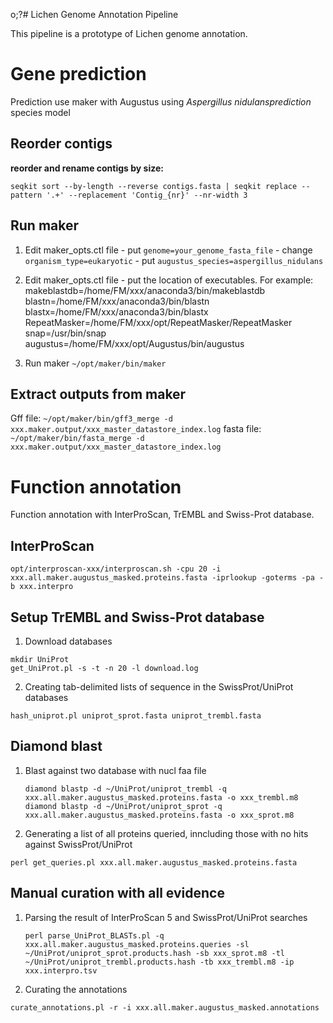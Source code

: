 o;?# Lichen Genome Annotation Pipeline

This pipeline is a prototype of Lichen genome annotation.

# Gene prediction

Prediction use maker with Augustus using *Aspergillus nidulansprediction* species model

## Reorder contigs

**reorder and rename contigs by size:**
   
    seqkit sort --by-length --reverse contigs.fasta | seqkit replace --pattern '.+' --replacement 'Contig_{nr}' --nr-width 3

   
## Run maker

 1.  Edit maker_opts.ctl file
	- put `genome=your_genome_fasta_file`
	- change `organism_type=eukaryotic`
	- put `augustus_species=aspergillus_nidulans`
	
 2.  Edit maker_opts.ctl file 
	- put the location of executables. For example:
		makeblastdb=/home/FM/xxx/anaconda3/bin/makeblastdb			
		blastn=/home/FM/xxx/anaconda3/bin/blastn
		blastx=/home/FM/xxx/anaconda3/bin/blastx
		RepeatMasker=/home/FM/xxx/opt/RepeatMasker/RepeatMasker
		snap=/usr/bin/snap
		augustus=/home/FM/xxx/opt/Augustus/bin/augustus
		
3. Run maker `~/opt/maker/bin/maker`

## Extract outputs from maker

Gff file: `~/opt/maker/bin/gff3_merge -d xxx.maker.output/xxx_master_datastore_index.log`
fasta file: `~/opt/maker/bin/fasta_merge -d xxx.maker.output/xxx_master_datastore_index.log`


# Function annotation

Function annotation with InterProScan, TrEMBL and Swiss-Prot database.

## InterProScan
	
    opt/interproscan-xxx/interproscan.sh -cpu 20 -i xxx.all.maker.augustus_masked.proteins.fasta -iprlookup -goterms -pa -b xxx.interpro

## Setup TrEMBL and Swiss-Prot database

 1.  Download databases 
	
    mkdir UniProt
    get_UniProt.pl -s -t -n 20 -l download.log
	
 2.  Creating tab-delimited lists of sequence in the SwissProt/UniProt databases
	 
    hash_uniprot.pl uniprot_sprot.fasta uniprot_trembl.fasta
		

## Diamond blast

1.  Blast against two database with nucl faa file 
	
        diamond blastp -d ~/UniProt/uniprot_trembl -q xxx.all.maker.augustus_masked.proteins.fasta -o xxx_trembl.m8
        diamond blastp -d ~/UniProt/uniprot_sprot -q xxx.all.maker.augustus_masked.proteins.fasta -o xxx_sprot.m8

 2.  Generating a list of all proteins queried, inncluding those with no hits against SwissProt/UniProt

    perl get_queries.pl xxx.all.maker.augustus_masked.proteins.fasta
		

## Manual curation with all evidence

1.  Parsing the result of InterProScan 5 and SwissProt/UniProt searches
	
        perl parse_UniProt_BLASTs.pl -q xxx.all.maker.augustus_masked.proteins.queries -sl ~/UniProt/uniprot_sprot.products.hash -sb xxx_sprot.m8 -tl ~/UniProt/uniprot_trembl.products.hash -tb xxx_trembl.m8 -ip xxx.interpro.tsv

 2.  Curating the annotations

    curate_annotations.pl -r -i xxx.all.maker.augustus_masked.annotations


